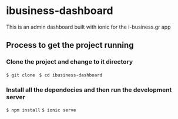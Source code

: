 # ibusiness-dashboard
This is an admin dashboard built with ionic for the i-business.gr app

## Process to get the project running


### Clone the project and change to it directory
`$ git clone `
`$ cd ibusiness-dashboard`

### Install all the dependecies and then run the development server
`$ npm install`
`$ ionic serve`
